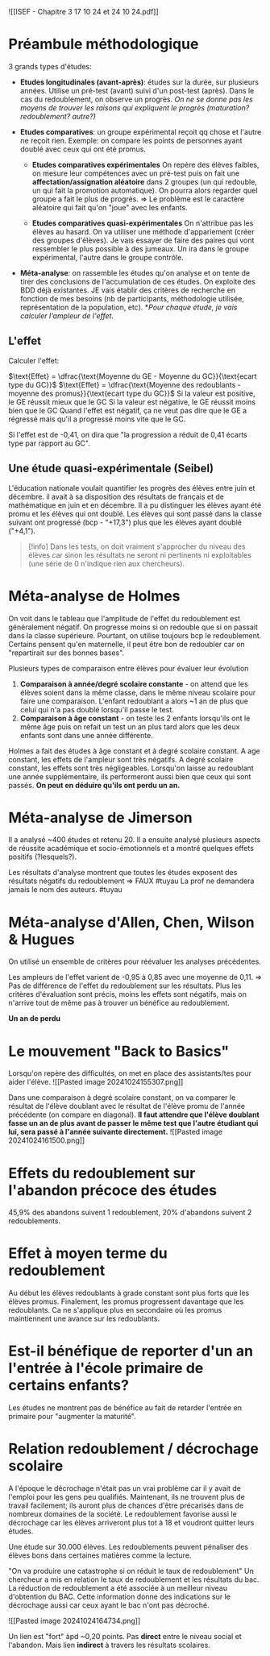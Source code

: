 ![[ISEF - Chapitre 3 17 10 24 et 24 10 24.pdf]]

# Préambule méthodologique
3 grands types d'études:
- **Etudes longitudinales (avant-après)**: études sur la durée, sur plusieurs années. Utilise un pré-test (avant) suivi d'un post-test (après). Dans le cas du redoublement, on observe un progrès.
  *On ne se donne pas les moyens de trouver les raisons qui expliquent le progrès (maturation? redoublement? autre?)*
  
- **Etudes comparatives**:  un groupe expérimental reçoit qq chose et l'autre ne reçoit rien. Exemple: on compare les points de personnes ayant doublé avec ceux qui ont été promus.
	- **Etudes comparatives expérimentales**
		On repère des élèves faibles, on mesure leur compétences avec un pré-test puis on fait une **affectation/assignation aléatoire** dans 2 groupes (un qui redouble, un qui fait la promotion automatique). On pourra alors regarder quel groupe a fait le plus de progrès.
		=> Le problème est le caractère aléatoire qui fait qu'on "joue" avec les enfants.
		
	- **Etudes comparatives quasi-expérimentales**
		On n'attribue pas les élèves au hasard. On va utiliser une méthode d'appariement (créer des groupes d'élèves). Je vais essayer de faire des paires qui vont ressembler le plus possible à des jumeaux. Un ira dans le groupe expérimental, l'autre dans le groupe contrôle.

- **Méta-analyse**: on rassemble les études qu'on analyse et on tente de tirer des conclusions de l'accumulation de ces études. On exploite des BDD déjà existantes. JE vais établir des critères de recherche en fonction de mes besoins (nb de participants, méthodologie utilisée, représentation de la population, etc). **Pour chaque étude, je vais calculer l'ampleur de l'effet.*

## L'effet 

Calculer l'effet:

 $\text{Effet} = \dfrac{\text{Moyenne du GE - Moyenne du GC}}{\text{ecart type du GC}}$
 $\text{Effet} = \dfrac{\text{Moyenne des redoublants - moyenne des promus}}{\text{ecart type du GC}}$
 $\text{}$
	Si la valeur est positive, le GE réussit mieux que le GC
	Si la valeur est négative, le GE réussit moins bien que le GC
	Quand l'effet est négatif, ça ne veut pas dire que le GE a régressé mais qu'il a progressé moins vite que le GC. 

Si l'effet est de -0,41, on dira que "la progression a réduit de 0,41 écarts type par rapport au GC".


## Une étude quasi-expérimentale (Seibel)
L'éducation nationale voulait quantifier les progrès des élèves entre juin et décembre.
il avait à sa disposition des résultats de français et de mathématique en juin et en décembre.
Il a pu distinguer les élèves ayant été promu et les élèves qui ont doublé.
Les élèves qui sont passé dans la classe suivant ont progressé (bcp - "+17,3") plus que les élèves ayant doublé ("+4,1").

> [!info] 
> Dans les tests, on doit vraiment s'approcher du niveau des élèves car sinon les résultats ne seront ni pertinents ni exploitables (une série de 0 n'indique rien aux chercheurs).

# Méta-analyse de Holmes
On voit dans le tableau que l'amplitude de l'effet du redoublement est généralement négatif. On progresse moins si on redouble que si on passait dans la classe supérieure. Pourtant, on utilise toujours bcp le redoublement.
Certains pensent qu'en maternelle, il peut être bon de redoubler car on "repartirait sur des bonnes bases".

Plusieurs types de comparaison entre élèves pour évaluer leur évolution
1) **Comparaison à année/degré scolaire constante** - on attend que les élèves soient dans la même classe, dans le même niveau scolaire pour faire une comparaison. L'enfant redoublant a alors ~1 an de plus que celui qui n'a pas doublé lorsqu'il passe le test.
2) **Comparaison à âge constant** - on teste les 2 enfants lorsqu'ils ont le même âge puis on refait un test un an plus tard alors que les deux enfants sont dans une année différente.

Holmes a fait des études à âge constant et à degré scolaire constant. 
A age constant, les effets de l'ampleur sont très négatifs.
A degré scolaire constant, les effets sont très négligeables. Lorsqu'on laisse au redoublant une année supplémentaire, ils performeront aussi bien que ceux qui sont passés. **On peut en déduire qu'ils ont perdu un an.**

# Méta-analyse de Jimerson
Il a analysé ~400 études et retenu 20. Il a ensuite analysé plusieurs aspects de réussite académique et socio-émotionnels et a montré quelques effets positifs (?lesquels?).

Les résultats d'analyse montrent que toutes les études exposent des résultats négatifs du redoublement => FAUX #tuyau
La prof ne demandera jamais le nom des auteurs. #tuyau 

# Méta-analyse d'Allen, Chen, Wilson & Hugues
On utilisé un ensemble de critères pour réévaluer les analyses précédentes.

Les ampleurs de l'effet varient de -0,95 à 0,85 avec une moyenne de 0,11.
=> Pas de différence de l'effet du redoublement sur les résultats.
Plus les critères d'évaluation sont précis, moins les effets sont négatifs, mais on n'arrive tout de même pas à trouver un bénéfice au redoublement.

**Un an de perdu**

# Le mouvement "Back to Basics"
Lorsqu'on repère des difficultés, on met en place des assistants/tes pour aider l'élève. 
![[Pasted image 20241024155307.png]]


Dans une comparaison à degré scolaire constant, on va comparer le résultat de l'élève doublant avec le résultat de l'élève promu de l'année précédente (on compare en diagonal).
**Il faut attendre que l'élève doublant fasse un an de plus avant de passer le même test que l'autre étudiant qui lui, sera passé à l'année suivante directement.**
![[Pasted image 20241024161500.png]]
# Effets du redoublement sur l'abandon précoce des études
45,9% des abandons suivent 1 redoublement, 20% d'abandons suivent 2 redoublements.



# Effet à moyen terme du redoublement
Au début les élèves redoublants à grade constant sont plus forts que les élèves promus. Finalement, les promus progressent davantage que les redoublants. Ca ne s'applique plus en secondaire où les promus maintiennent une avance sur les redoublants.

# Est-il bénéfique de reporter d'un an l'entrée à l'école primaire de certains enfants?
Les études ne montrent pas de bénéfice au fait de retarder l'entrée en primaire pour "augmenter la maturité".

# Relation redoublement / décrochage scolaire
A l'époque le décrochage n'était pas un vrai problème car il y avait de l'emploi pour les gens peu qualifiés. Maintenant, ils ne trouvent plus de travail facilement; ils auront plus de chances d'être précarisés dans de nombreux domaines de la société. Le redoublement favorise aussi le décrochage car les élèves arriveront plus tot à 18 et voudront quitter leurs études.

Une étude sur 30.000 élèves.
Les redoublements peuvent pénaliser des élèves bons dans certaines matières comme la lecture. 

"On va produire une catastrophe si on réduit le taux de redoublement"
Un chercheur a mis en relation le taux de redoublement et les résultats du bac.
La réduction de redoublement a été associée à un meilleur niveau d'obtention du BAC. 
Cette information donne des indications sur le décrochage aussi car ceux ayant le bac n'ont pas décroché.

![[Pasted image 20241024164734.png]]

Un lien est "fort" àpd ~0,20 points.
Pas **direct** entre le niveau social et l'abandon. Mais lien **indirect** à travers les résultats scolaires.
